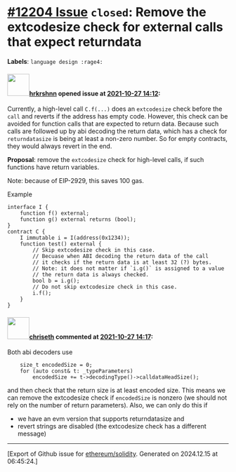 # [\#12204 Issue](https://github.com/ethereum/solidity/issues/12204) `closed`: Remove the extcodesize check for external calls that expect returndata
**Labels**: `language design :rage4:`


#### <img src="https://avatars.githubusercontent.com/u/13174375?u=52d702cb6bec53b561afa293cf9cd53ef7a63924&v=4" width="50">[hrkrshnn](https://github.com/hrkrshnn) opened issue at [2021-10-27 14:12](https://github.com/ethereum/solidity/issues/12204):

Currently, a high-level call `C.f(...)` does an `extcodesize` check before the `call`  and reverts if the address has empty code. However, this check can be avoided for function calls that are expected to return data. Because such calls are followed up by abi decoding the return data, which has a check for `returndatasize` is being at least a non-zero number. So for empty contracts, they would always revert in the end.

**Proposal**: remove the `extcodesize` check for high-level calls, if such functions have return variables.

Note: because of EIP-2929, this saves 100 gas.

Example

```solidity
interface I {
    function f() external;
    function g() external returns (bool);
}
contract C {
    I immutable i = I(address(0x1234));
    function test() external {
        // Skip extcodesize check in this case.
        // Becuase when ABI decoding the return data of the call
        // it checks if the return data is at least 32 (?) bytes.
        // Note: it does not matter if `i.g()` is assigned to a value
        // the return data is always checked.
        bool b = i.g();
        // Do not skip extcodesize check in this case.
        i.f();
    }
}
```

#### <img src="https://avatars.githubusercontent.com/u/9073706?v=4" width="50">[chriseth](https://github.com/chriseth) commented at [2021-10-27 14:17](https://github.com/ethereum/solidity/issues/12204#issuecomment-952977504):

Both abi decoders use
```
	size_t encodedSize = 0;
	for (auto const& t: _typeParameters)
		encodedSize += t->decodingType()->calldataHeadSize();
```
and then check that the return size is at least encoded size. This means we can remove the extcodesize check if `encodedSize` is nonzero (we should not rely on the number of return parameters).
Also, we can only do this if
 - we have an evm version that supports returndatasize and
 - revert strings are disabled (the extcodesize check has a different message)


-------------------------------------------------------------------------------



[Export of Github issue for [ethereum/solidity](https://github.com/ethereum/solidity). Generated on 2024.12.15 at 06:45:24.]
